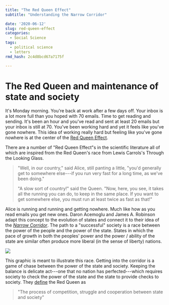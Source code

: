 ```yaml
---
title: "The Red Queen Effect"
subtitle: "Understanding the Narrow Corridor"

date: '2020-06-12'
slug: red-queen-effect
categories:
  - Social Science
tags:
  - political science
  - letters
rmd_hash: 2c4d8bcd67a7175f

---
```


# The Red Queen and maintenance of state and society

It's Monday morning. You're back at work after a few days off. Your inbox is a lot more full than you hoped with 70 emails. Time to get reading and sending. It's been an hour and you've read and sent at least 20 emails but your inbox is still at 70. You've been working hard and yet it feels like you've gone nowhere. This idea of working really hard but feeling like you've gone nowhere is at the center of the [Red Queen Effect]().

There are a number of "Red Queen Effect"s in the scientific literature all of which are inspired from the Red Queen's race from Lewis Carrols's Through the Looking Glass.

> "Well, in our country," said Alice, still panting a little, "you'd generally get to somewhere else---if you run very fast for a long time, as we've been doing."
>
> "A slow sort of country!" said the Queen. "Now, here, you see, it takes all the running you can do, to keep in the same place. If you want to get somewhere else, you must run at least twice as fast as that!" 

Alice is running and running and getting nowhere. Much like how as you read emails you get new ones. Daron Acemoglu and James A. Robinson adapt this concept to the evolution of states and connect it to their idea of the [*Narrow Corridor*](https://www.penguinrandomhouse.com/books/555400/the-narrow-corridor-by-daron-acemoglu-and-james-a-robinson/). The path to a "successful" society is a race between the power of the people and the power of the state. States in which the pace of growth in both the peoples' power and the power / ability of the state are similar often produce more liberal (in the sense of liberty) nations.

![](https://pbs.twimg.com/media/EF9NLixXkAAX226.jpg)

This graphic is meant to illustrate this race. Getting into the corridor is a game of chase between the power of the state and society. Keeping the balance is delicate act---one that no nation has perfected---which requires society to check the power of the state and the state to provide checks to society. They [define](http://pubdocs.worldbank.org/en/322521530018291063/Acemoglu-Kenotte-2-PPT.pdf) the Red Queen as

> "The process of competition, struggle and cooperation between state and society"

